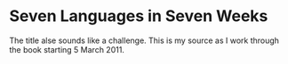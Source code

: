 # Seven Languages in Seven Weeks

The title alse sounds like a challenge. This is my source as I work through
the book starting 5 March 2011.
